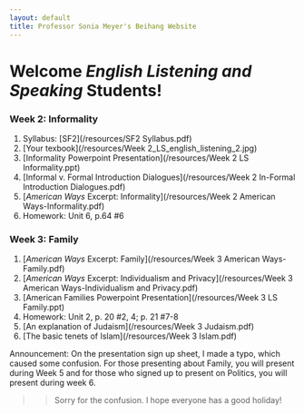 ```yaml
---
layout: default
title: Professor Sonia Meyer's Beihang Website
---
```


# Welcome *English Listening and Speaking* Students!

### Week 2: Informality

1. Syllabus: [SF2](/resources/SF2 Syllabus.pdf)
2. [Your texbook](/resources/Week 2_LS_english_listening_2.jpg)
3. [Informality Powerpoint Presentation](/resources/Week 2 LS Informality.ppt)
4. [Informal v. Formal Introduction Dialogues](/resources/Week 2 In-Formal Introduction Dialogues.pdf)
5. [*American Ways* Excerpt: Informality](/resources/Week 2 American Ways-Informality.pdf)
6. Homework: Unit 6, p.64 #6

### Week 3: Family

1. [*American Ways* Excerpt: Family](/resources/Week 3 American Ways-Family.pdf)
2. [*American Ways* Excerpt: Individualism and Privacy](/resources/Week 3 American Ways-Individualism and Privacy.pdf)
3. [American Families Powerpoint Presentation](/resources/Week 3 LS Family.ppt)
4. Homework: Unit 2, p. 20 #2, 4; p. 21 #7-8
5. [An explanation of Judaism](/resources/Week 3 Judaism.pdf)
6. [The basic tenets of Islam](/resources/Week 3 Islam.pdf)


>
Announcement: On the presentation sign up sheet, I made a typo, which caused some confusion. For those presenting about Family, you will present during Week 5 and for those who signed up to present on Politics,  you will present during week 6.
>>Sorry for the confusion. I hope everyone has a good holiday!